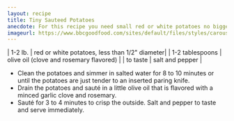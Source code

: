 ```yaml
---
layout: recipe
title: Tiny Sauteed Potatoes
anecdote: For this recipe you need small red or white potatoes no bigger than 1/2" in diameter. Most supermarkets do not carry them, but you can find them at farmer’s markets in the fall when potatoes are harvested.
imageurl: https://www.bbcgoodfood.com/sites/default/files/styles/carousel_medium/public/recipe_images/recipe-image-legacy-id--3962_12.jpg?itok=5afQDDUi 
---
```

<!-- Ingredients -->

| 1-2 lb. | red or white potatoes, less than 1/2" diameter|
| 1-2 tablespoons | olive oil (clove and rosemary flavored) |
| to taste | salt and pepper |

<!-- split -->
<!-- Steps -->
* Clean the potatoes and simmer in salted water for 8 to 10 minutes or until the potatoes are just tender to an inserted paring knife.
* Drain the potatoes and sauté in a little olive oil that is flavored with a minced garlic clove and rosemary.
* Sauté for 3 to 4 minutes to crisp the outside. Salt and pepper to taste and serve immediately.
